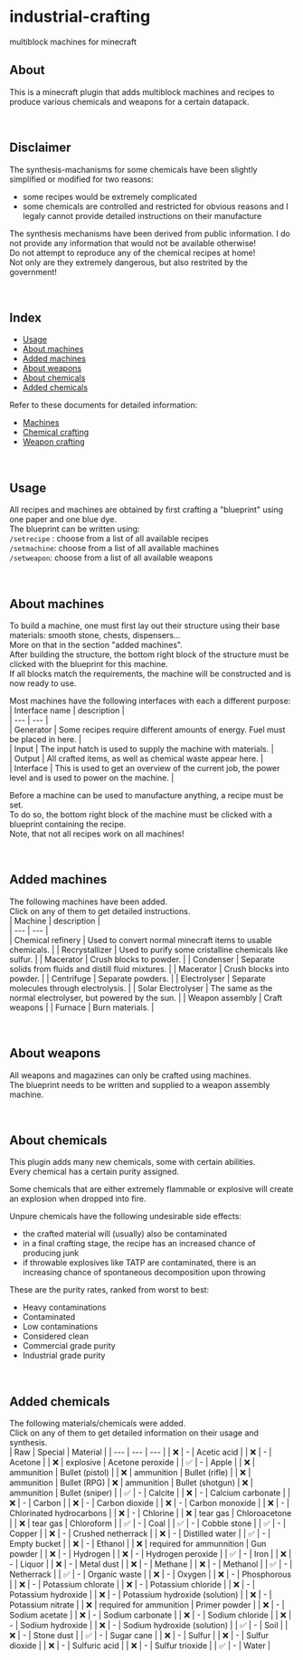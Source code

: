 # industrial-crafting
multiblock machines for minecraft

## About  
This is a minecraft plugin that adds multiblock machines and recipes to produce various chemicals and weapons for a certain datapack.  

<br>

## Disclaimer  
The synthesis-machanisms for some chemicals have been slightly simplified or modified for two reasons:  
- some recipes would be extremely complicated  
- some chemicals are controlled and restricted for obvious reasons and I legaly cannot provide detailed instructions on their manufacture  

The synthesis mechanisms have been derived from public information. I do not provide any information that would not be available otherwise!  
Do not attempt to reproduce any of the chemical recipes at home!  
Not only are they extremely dangerous, but also restrited by the government!  

<br>

## Index  
- [Usage](#usage)  
- [About machines](#about-machines)  
- [Added machines](#added-machines)  
- [About weapons](#about-weapons)  
- [About chemicals](#about-chemicals)  
- [Added chemicals](#added-chemicals)  


Refer to these documents for detailed information:  
- [Machines](MACHINES.md)  
- [Chemical crafting](CHEMICALS.md)
- [Weapon crafting](WEAPONS.md)  

<br>

## Usage  
All recipes and machines are obtained by first crafting a "blueprint" using one paper and one blue dye.  
The blueprint can be written using:  
`/setrecipe` : choose from a list of all available recipes  
`/setmachine`: choose from a list of all available machines  
`/setweapon`: choose from a list of all available weapons  

<br>

## About machines  
To build a machine, one must first lay out their structure using their base materials: smooth stone, chests, dispensers...  
More on that in the section "added machines".  
After building the structure, the bottom right block of the structure must be clicked with the blueprint for this machine.  
If all blocks match the requirements, the machine will be constructed and is now ready to use.  

Most machines have the following interfaces with each a different purpose:  
| Interface name | description |  
| --- | --- |  
| Generator | Some recipes require different amounts of energy. Fuel must be placed in here. |  
| Input | The input hatch is used to supply the machine with materials. |  
| Output | All crafted items, as well as chemical waste appear here. |  
| Interface | This is used to get an overview of the current job, the power level and is used to power on the machine. |  

Before a machine can be used to manufacture anything, a recipe must be set.  
To do so, the bottom right block of the machine must be clicked with a blueprint containing the recipe.  
Note, that not all recipes work on all machines!  

<br>

## Added machines  
The following machines have been added.  
Click on any of them to get detailed instructions.  
| Machine | description |  
| --- | --- |  
| Chemical refinery | Used to convert normal minecraft items to usable chemicals. |
| Recrystallizer | Used to purify some cristalline chemicals like sulfur. |
| Macerator | Crush blocks to powder. |
| Condenser | Separate solids from fluids and distill fluid mixtures. |
| Macerator | Crush blocks into powder. |
| Centrifuge | Separate powders. |
| Electrolyser | Separate molecules through electrolysis. |
| Solar Electrolyser | The same as the normal electrolyser, but powered by the sun. |
| Weapon assembly | Craft weapons |
| Furnace | Burn materials. |

<br>

## About weapons  
All weapons and magazines can only be crafted using machines.  
The blueprint needs to be written and supplied to a weapon assembly machine.  

<br>

## About chemicals  
This plugin adds many new chemicals, some with certain abilities.  
Every chemical has a certain purity assigned.  

Some chemicals that are either extremely flammable or explosive will create an explosion when dropped into fire.  

Unpure chemicals have the following undesirable side effects:  
- the crafted material will (usually) also be contaminated  
- in a final crafting stage, the recipe has an increased chance of producing junk  
- if throwable explosives like TATP are contaminated, there is an increasing chance of spontaneous decomposition upon throwing  

These are the purity rates, ranked from worst to best:  
- Heavy contaminations  
- Contaminated  
- Low contaminations  
- Considered clean  
- Commercial grade purity  
- Industrial grade purity  

<br>

## Added chemicals  
The following materials/chemicals were added.  
Click on any of them to get detailed information on their usage and synthesis.  
| Raw | Special | Material |
| --- | --- | --- |
| :x: | - | Acetic acid |
| :x: | - | Acetone |
| :x: | explosive | Acetone peroxide |
| :white_check_mark: | - | Apple |
| :x: | ammunition | Bullet (pistol) |
| :x: | ammunition | Bullet (rifle) |
| :x: | ammunition | Bullet (RPG)
| :x: | ammunition | Bullet (shotgun)
| :x: | ammunition | Bullet (sniper) |
| :white_check_mark: | - | Calcite |
| :x: | - | Calcium carbonate |
| :x: | - | Carbon |
| :x: | - | Carbon dioxide |
| :x: | - | Carbon monoxide |
| :x: | - | Chlorinated hydrocarbons |
| :x: | - | Chlorine |
| :x: | tear gas | Chloroacetone |
| :x: | tear gas | Chloroform |
| :white_check_mark: | - | Coal |
| :white_check_mark: | - | Cobble stone |
| :white_check_mark: | - | Copper |
| :x: | - | Crushed netherrack |
| :x: | - | Distilled water |
| :white_check_mark: | - | Empty bucket |
| :x: | - | Ethanol |
| :x: | required for ammunnition | Gun powder |
| :x: | - | Hydrogen |
| :x: | - | Hydrogen peroxide |
| :white_check_mark: | - | Iron |
| :x: | - | Liquor |
| :x: | - | Metal dust |
| :x: | - | Methane |
| :x: | - | Methanol |
| :white_check_mark: | - | Netherrack |
| :white_check_mark: | - | Organic waste |
| :x: | - | Oxygen |
| :x: | - | Phosphorous |
| :x: | - | Potassium chlorate |
| :x: | - | Potassium chloride |
| :x: | - | Potassium hydroxide |
| :x: | - | Potassium hydroxide (solution) |
| :x: | - | Potassium nitrate |
| :x: | required for ammunition | Primer powder |
| :x: | - | Sodium acetate |
| :x: | - | Sodium carbonate |
| :x: | - | Sodium chloride |
| :x: | - | Sodium hydroxide |
| :x: | - | Sodium hydroxide (solution) |
| :white_check_mark: | - | Soil |
| :x: | - | Stone dust |
| :white_check_mark: | - | Sugar cane |
| :x: | - | Sulfur |
| :x: | - | Sulfur dioxide |
| :x: | - | Sulfuric acid |
| :x: | - | Sulfur trioxide |
| :white_check_mark: | - | Water |
